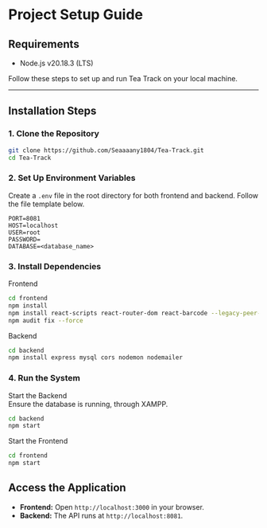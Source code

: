 # Project Setup Guide

## Requirements

- Node.js v20.18.3 (LTS)

Follow these steps to set up and run Tea Track on your local machine.

---

## Installation Steps

### 1. Clone the Repository
```bash
git clone https://github.com/Seaaaany1804/Tea-Track.git
cd Tea-Track
```

### 2. Set Up Environment Variables
Create a `.env` file in the root directory for both frontend and backend. Follow the file template below.

```env
PORT=8081
HOST=localhost
USER=root
PASSWORD=
DATABASE=<database_name>
```
### 3. Install Dependencies

Frontend

```bash
cd frontend
npm install
npm install react-scripts react-router-dom react-barcode --legacy-peer-deps
npm audit fix --force
```

Backend

```bash
cd backend
npm install express mysql cors nodemon nodemailer
```

### 4. Run the System

Start the Backend\
Ensure the database is running, through XAMPP.

```bash
cd backend
npm start
```

Start the Frontend

```bash
cd frontend
npm start
```

## Access the Application

- **Frontend:** Open `http://localhost:3000` in your browser.
- **Backend:** The API runs at `http://localhost:8081`.
